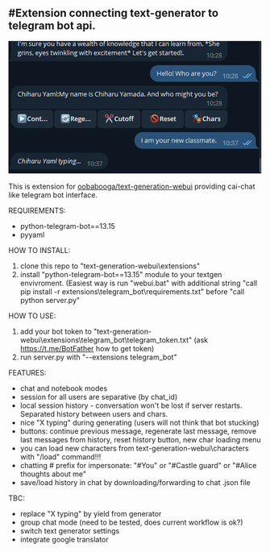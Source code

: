 #Extension connecting text-generator to telegram bot api.
-
![Image1](https://github.com/innightwolfsleep/storage/raw/main/textgen_telegram.PNG)

This is extension for [oobabooga/text-generation-webui](https://github.com/oobabooga/text-generation-webui) providing cai-chat like telegram bot interface.

REQUIREMENTS:
- python-telegram-bot==13.15
- pyyaml

HOW TO INSTALL:
1) clone this repo to "text-generation-webui\extensions"
2) install "python-telegram-bot==13.15" module to your textgen envivroment. (Easiest way is run "webui.bat" with additional string "call pip install -r extensions\telegram_bot\requirements.txt" before "call python server.py"

HOW TO USE:
1) add your bot token to "text-generation-webui\extensions\telegram_bot\telegram_token.txt" (ask https://t.me/BotFather how to get token)
2) run server.py with "--extensions telegram_bot"

FEATURES:
- chat and notebook modes
- session for all users are separative (by chat_id)
- local session history - conversation won't be lost if server restarts. Separated history between users and chars.
- nice "X typing" during generating (users will not think that bot stucking)
- buttons: continue previous message, regenerate last message, remove last messages from history, reset history button, new char loading menu
- you can load new characters from text-generation-webui\characters with "/load" command!!!
- chatting # prefix for impersonate: "#You" or "#Castle guard" or "#Alice thoughts about me"
- save/load history in chat by downloading/forwarding to chat .json file

TBC:
- replace "X typing" by yield from generator
- group chat mode (need to be tested, does current workflow is ok?)
- switch text generator settings
- integrate google translator